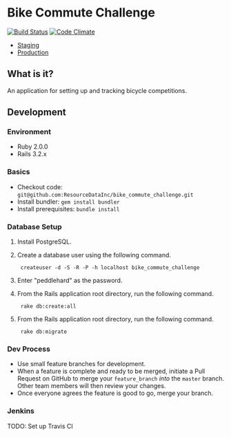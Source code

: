 # Bike Commute Challenge

[![Build Status](https://travis-ci.org/ResourceDataInc/commuter_challenge.png?branch=master)](https://travis-ci.org/ResourceDataInc/commuter_challenge)
[![Code Climate](https://codeclimate.com/github/ResourceDataInc/commuter_challenge.png)](https://codeclimate.com/github/ResourceDataInc/commuter_challenge)

* [Staging](http://summer-bike-challenge-staging.herokuapp.com/)
* [Production](http://summer-bike-challenge-prod.herokuapp.com/)

## What is it?

An application for setting up and tracking bicycle competitions.

## Development

### Environment
* Ruby 2.0.0
* Rails 3.2.x

### Basics
* Checkout code: `git@github.com:ResourceDataInc/bike_commute_challenge.git`
* Install bundler: `gem install bundler`
* Install prerequisites: `bundle install`

### Database Setup

1. Install PostgreSQL.
1. Create a database user using the following command.

        createuser -d -S -R -P -h localhost bike_commute_challenge

1. Enter "peddlehard" as the password.
1. From the Rails application root directory, run the following command.

        rake db:create:all

1. From the Rails application root directory, run the following command.

        rake db:migrate

### Dev Process

* Use small feature branches for development.
* When a feature is complete and ready to be merged, initiate a Pull Request on
  GitHub to merge your `feature_branch` *into* the `master` branch. Other team
  members will then review your changes.
* Once everyone agrees the feature is good to go, merge your branch.

### Jenkins

TODO: Set up Travis CI

